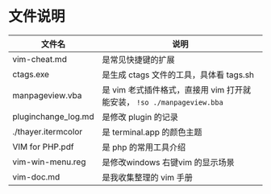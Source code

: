 # 文件说明

| 文件名              | 说明                                                                   |
| ---                 | ---                                                                    |
| vim-cheat.md        | 是常见快捷键的扩展                                                     |
| ctags.exe           | 是生成 ctags 文件的工具，具体看 tags.sh                                |
| manpageview.vba     | 是 vim 老式插件格式，直接用 vim 打开就能安装， `!so ./manpageview.bba` |
| pluginchange_log.md | 是修改 plugin 的记录                                                   |
| ./thayer.itermcolor | 是 terminal.app 的颜色主题                                             |
| VIM for PHP.pdf     | 是 php 的常用工具介绍                                                  |
| vim-win-menu.reg    | 是修改windows 右键vim 的显示场景                                       |
| vim-doc.md           | 是我收集整理的 vim 手册                                                |
